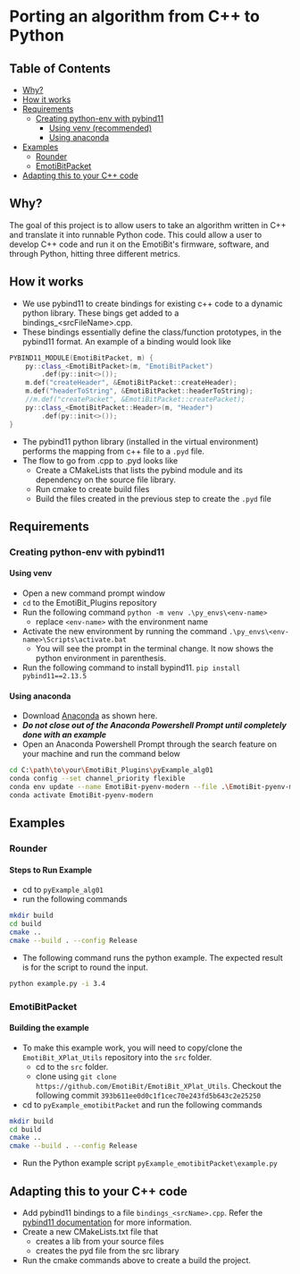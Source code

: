 # Porting an algorithm from C++ to Python

## Table of Contents
- [Why?](#why?)
- [How it works](#how-it-works)
- [Requirements](#Requirements)
  - [Creating python-env with pybind11](#Creating-python-env-with-pybind11)
    - [Using venv (recommended)](#Using-venv)
    - [Using anaconda](#Using-anaconda)
- [Examples](#Examples)
  - [Rounder](#Rounder)
  - [EmotiBitPacket](#EmotiBitPacket)
- [Adapting this to your C++ code](#Adapting-this-to-your-C++-code)

## Why?
The goal of this project is to allow users to take an algorithm written in C++ and translate it into runnable Python code.
This could allow a user to develop C++ code and run it on the EmotiBit's firmware, software, and through Python, hitting three different metrics.

## How it works
- We use pybind11 to create bindings for existing c++ code to a dynamic python library. These bings get added to a bindings_\<srcFileName\>.cpp.
- These bindings essentially define the class/function prototypes, in the pybind11 format. An example of a binding would look like
```c++
PYBIND11_MODULE(EmotiBitPacket, m) {
	py::class_<EmotiBitPacket>(m, "EmotiBitPacket")
		.def(py::init<>());
	m.def("createHeader", &EmotiBitPacket::createHeader);
	m.def("headerToString", &EmotiBitPacket::headerToString);
	//m.def("createPacket", &EmotiBitPacket::createPacket); 
	py::class_<EmotiBitPacket::Header>(m, "Header")
		.def(py::init<>());
}
```
- The pybind11 python library (installed in the virtual environment) performs the mapping from c++ file to a `.pyd` file.
- The flow to go from .cpp to .pyd looks like
  - Create a CMakeLists that lists the pybind module and its dependency on the source file library.
  - Run cmake to create build files
  - Build the files created in the previous step to create the `.pyd` file

## Requirements
### Creating python-env with pybind11
#### Using venv
- Open a new command prompt window
- `cd` to the EmotiBit_Plugins repository
- Run the following command `python -m venv .\py_envs\<env-name>`
  - replace `<env-name>` with the environment name
- Activate the new environment by running the command `.\py_envs\<env-name>\Scripts\activate.bat`
  - You will see the prompt in the terminal change. It now shows the python environment in parenthesis.
- Run the following command to install bypind11. `pip install pybind11==2.13.5`

#### Using anaconda
- Download [Anaconda](https://www.anaconda.com/download/) as shown here.
- ***Do not close out of the Anaconda Powershell Prompt until completely done with an example***
- Open an Anaconda Powershell Prompt through the search feature on your machine and run the command below
```bash
cd C:\path\to\your\EmotiBit_Plugins\pyExample_alg01
conda config --set channel_priority flexible
conda env update --name EmotiBit-pyenv-modern --file .\EmotiBit-pyenv-modern.yml
conda activate EmotiBit-pyenv-modern
```

## Examples
### Rounder 
#### Steps to Run Example

- cd to `pyExample_alg01`
- run the following commands
```bash
mkdir build
cd build
cmake ..
cmake --build . --config Release
```
- The following command runs the python example. The expected result is for the script to round the input.
```bash
python example.py -i 3.4
```

### EmotiBitPacket
#### Building the example
- To make this example work, you will need to copy/clone the `EmotiBit_XPlat_Utils` repository into the `src` folder.
  - cd to the `src` folder.
  - clone using `git clone https://github.com/EmotiBit/EmotiBit_XPlat_Utils`. Checkout the following commit `393b611ee0d0c1f1cec70e243fd5b643c2e25250`
- cd to `pyExample_emotibitPacket` and run the following commands
```bash
mkdir build
cd build
cmake ..
cmake --build . --config Release
```
- Run the Python example script `pyExample_emotibitPacket\example.py` 

## Adapting this to your C++ code
- Add pybind11 bindings to a file `bindings_<srcName>.cpp`. Refer the [pybind11 documentation](https://pybind11.readthedocs.io/en/stable/basics.html) for more information.
- Create a new CMakeLists.txt file that
  - creates a lib from your source files
  - creates the pyd file from the src library
- Run the cmake commands above to create a build the project.

